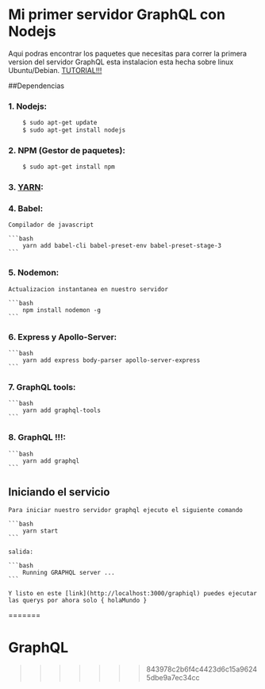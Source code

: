 # Mi primer servidor GraphQL con Nodejs

Aqui podras encontrar los paquetes que necesitas para correr
la primera version del servidor GraphQL esta instalacion esta 
hecha sobre linux Ubuntu/Debian. [TUTORIAL!!!](https://www.youtube.com/watch?v=DqJGNqtx3Pk&t=1s)

##Dependencias

### 1. Nodejs:

```bash
    $ sudo apt-get update
    $ sudo apt-get install nodejs
```

### 2. NPM (Gestor de paquetes):

```bash
	$ sudo apt-get install npm
```
### 3. [YARN](https://yarnpkg.com/lang/en/docs/install/):

### 4. Babel:

	Compilador de javascript

	```bash
		yarn add babel-cli babel-preset-env babel-preset-stage-3 
	```

### 5. Nodemon:
	
	Actualizacion instantanea en nuestro servidor

	```bash
		npm install nodemon -g
	```

### 6. Express y Apollo-Server:
	
	```bash
		yarn add express body-parser apollo-server-express 
	```

### 7. GraphQL tools:

	```bash
		yarn add graphql-tools 
	```

### 8. GraphQL !!!:

	```bash
		yarn add graphql
	```

## Iniciando el servicio

	Para iniciar nuestro servidor graphql ejecuto el siguiente comando
	
	```bash
		yarn start
	```

	salida:

	```bash
		Running GRAPHQL server ...
	```

	Y listo en este [link](http://localhost:3000/graphiql) puedes ejecutar las querys por ahora solo { holaMundo }
=======
# GraphQL
>>>>>>> 843978c2b6f4c4423d6c15a96245dbe9a7ec34cc

